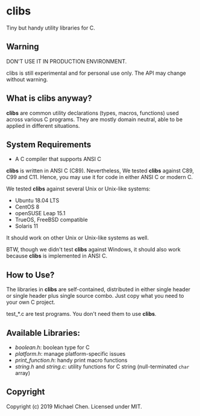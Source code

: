# clibs

Tiny but handy utility libraries for C.

## Warning

DON'T USE IT IN PRODUCTION ENVIRONMENT.

clibs is still experimental and for personal use only. The API may change without warning.

## What is clibs anyway?

**clibs** are common utility declarations (types, macros, functions) used across various C programs. They are mostly domain neutral, able to be applied in different situations.

## System Requirements

* A C compiler that supports ANSI C

**clibs** is written in ANSI C (C89). Nevertheless, We tested **clibs** against C89, C99 and C11. Hence, you may use it for code in either ANSI C or modern C.

We tested **clibs** against several Unix or Unix-like systems:

* Ubuntu 18.04 LTS
* CentOS 8
* openSUSE Leap 15.1
* TrueOS, FreeBSD compatible
* Solaris 11

It should work on other Unix or Unix-like systems as well.

BTW, though we didn't test **clibs** against Windows, it should also work because **clibs** is implemented in ANSI C.

## How to Use?

The libraries in **clibs** are self-contained, distributed in either single header or single header plus single source combo. Just copy what you need to your own C project.

test_\*.c are test programs. You don't need them to use **clibs**.

## Available Libraries:

* *boolean.h*: boolean type for C
* *platform.h*: manage platform-specific issues
* *print_function.h*: handy print macro functions
* *string.h* and *string.c*: utility functions for C string (null-terminated `char` array)

## Copyright

Copyright (c) 2019 Michael Chen. Licensed under MIT.
